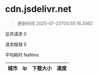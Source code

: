 
  # cdn.jsdelivr.net

  > 更新时间 2025-07-23T00:55:16.356Z
  
  总共请求 0

  请求报错 0

  平均耗时 NaNms

|城市|ip|下载大小|速度|
|-----|----------|---|---|

  
